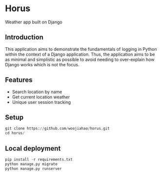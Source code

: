 # Horus

Weather app built on Django

## Introduction

This application aims to demonstrate the fundamentals of logging in Python within the context of a Django application. Thus, the application aims to be as minimal and simplistic as possible to avoid needing to over-explain how Django works which is not the focus.

## Features

- Search location by name
- Get current location weather
- Unique user session tracking

## Setup

```python
git clone https://github.com/woojiahao/horus.git
cd horus/
```

## Local deployment

```python
pip install -r requirements.txt
python manage.py migrate
python manage.py runserver
```
